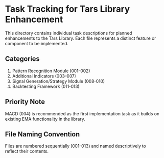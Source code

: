 # Task Tracking for Tars Library Enhancement

This directory contains individual task descriptions for planned enhancements to the Tars Library. Each file represents a distinct feature or component to be implemented.

## Categories
1. Pattern Recognition Module (001-002)
2. Additional Indicators (003-007)
3. Signal Generation/Strategy Module (008-010)
4. Backtesting Framework (011-013)

## Priority Note
MACD (004) is recommended as the first implementation task as it builds on existing EMA functionality in the library.

## File Naming Convention
Files are numbered sequentially (001-013) and named descriptively to reflect their contents.
